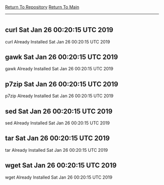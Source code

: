 [Return To Repository](https://github.com/deathbybandaid/piholeparser/)
[Return To Main](https://github.com/deathbybandaid/piholeparser/blob/master/RecentRunLogs/Mainlog.md)
____________________________________
# 
## curl Sat Jan 26 00:20:15 UTC 2019
curl Already Installed Sat Jan 26 00:20:15 UTC 2019
## gawk Sat Jan 26 00:20:15 UTC 2019
gawk Already Installed Sat Jan 26 00:20:15 UTC 2019
## p7zip Sat Jan 26 00:20:15 UTC 2019
p7zip Already Installed Sat Jan 26 00:20:15 UTC 2019
## sed Sat Jan 26 00:20:15 UTC 2019
sed Already Installed Sat Jan 26 00:20:15 UTC 2019
## tar Sat Jan 26 00:20:15 UTC 2019
tar Already Installed Sat Jan 26 00:20:15 UTC 2019
## wget Sat Jan 26 00:20:15 UTC 2019
wget Already Installed Sat Jan 26 00:20:15 UTC 2019

